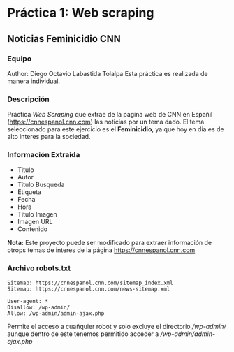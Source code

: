 
# Práctica 1: Web scraping

## Noticias Feminicidio CNN

### Equipo

Author: Diego Octavio Labastida Tolalpa
Esta práctica es realizada de manera individual.

### Descripción

Práctica _Web Scraping_ que extrae de la página web de CNN en Españil (https://cnnespanol.cnn.com) las noticias por un tema dado.
El tema seleccionado para este ejercicio es el **Feminicidio**, ya que hoy en día es de alto interes para la sociedad.

### Información Extraida

- Titulo
- Autor
- Titulo Busqueda
- Etiqueta
- Fecha
- Hora
- Titulo Imagen
- Imagen URL
- Contenido

**Nota:** Este proyecto puede ser modificado para extraer información de otrops temas de interes de la página https://cnnespanol.cnn.com

### Archivo robots.txt

    Sitemap: https://cnnespanol.cnn.com/sitemap_index.xml
    Sitemap: https://cnnespanol.cnn.com/news-sitemap.xml
    
    User-agent: *
    Disallow: /wp-admin/
    Allow: /wp-admin/admin-ajax.php

Permite el acceso a cuañquier robot y solo excluye el directorio _/wp-admin/_ aunque dentro de este tenemos permitido acceder a _/wp-admin/admin-ajax.php_